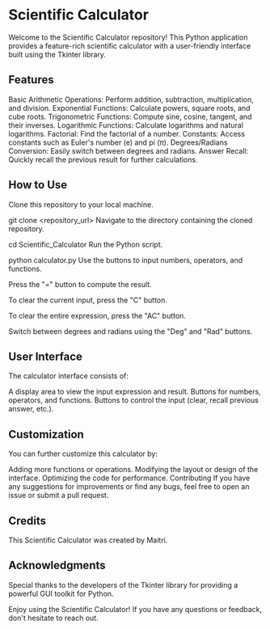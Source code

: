 # Scientific Calculator

Welcome to the Scientific Calculator repository! This Python application provides a feature-rich scientific calculator with a user-friendly interface built using the Tkinter library.

## Features
Basic Arithmetic Operations: Perform addition, subtraction, multiplication, and division.
Exponential Functions: Calculate powers, square roots, and cube roots.
Trigonometric Functions: Compute sine, cosine, tangent, and their inverses.
Logarithmic Functions: Calculate logarithms and natural logarithms.
Factorial: Find the factorial of a number.
Constants: Access constants such as Euler's number (e) and pi (π).
Degrees/Radians Conversion: Easily switch between degrees and radians.
Answer Recall: Quickly recall the previous result for further calculations.

## How to Use
Clone this repository to your local machine.


git clone <repository_url>
Navigate to the directory containing the cloned repository.

cd Scientific_Calculator
Run the Python script.

python calculator.py
Use the buttons to input numbers, operators, and functions.

Press the "=" button to compute the result.

To clear the current input, press the "C" button.

To clear the entire expression, press the "AC" button.

Switch between degrees and radians using the "Deg" and "Rad" buttons.

## User Interface
The calculator interface consists of:

A display area to view the input expression and result.
Buttons for numbers, operators, and functions.
Buttons to control the input (clear, recall previous answer, etc.).

## Customization
You can further customize this calculator by:

Adding more functions or operations.
Modifying the layout or design of the interface.
Optimizing the code for performance.
Contributing
If you have any suggestions for improvements or find any bugs, feel free to open an issue or submit a pull request.

## Credits
This Scientific Calculator was created by Maitri.

## Acknowledgments
Special thanks to the developers of the Tkinter library for providing a powerful GUI toolkit for Python.

Enjoy using the Scientific Calculator! If you have any questions or feedback, don't hesitate to reach out.





